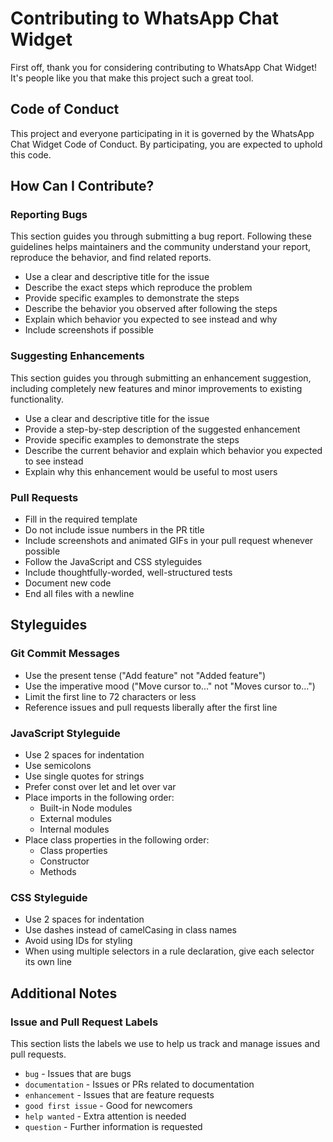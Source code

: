 # Contributing to WhatsApp Chat Widget

First off, thank you for considering contributing to WhatsApp Chat Widget! It's people like you that make this project such a great tool.

## Code of Conduct

This project and everyone participating in it is governed by the WhatsApp Chat Widget Code of Conduct. By participating, you are expected to uphold this code.

## How Can I Contribute?

### Reporting Bugs

This section guides you through submitting a bug report. Following these guidelines helps maintainers and the community understand your report, reproduce the behavior, and find related reports.

- Use a clear and descriptive title for the issue
- Describe the exact steps which reproduce the problem
- Provide specific examples to demonstrate the steps
- Describe the behavior you observed after following the steps
- Explain which behavior you expected to see instead and why
- Include screenshots if possible

### Suggesting Enhancements

This section guides you through submitting an enhancement suggestion, including completely new features and minor improvements to existing functionality.

- Use a clear and descriptive title for the issue
- Provide a step-by-step description of the suggested enhancement
- Provide specific examples to demonstrate the steps
- Describe the current behavior and explain which behavior you expected to see instead
- Explain why this enhancement would be useful to most users

### Pull Requests

- Fill in the required template
- Do not include issue numbers in the PR title
- Include screenshots and animated GIFs in your pull request whenever possible
- Follow the JavaScript and CSS styleguides
- Include thoughtfully-worded, well-structured tests
- Document new code
- End all files with a newline

## Styleguides

### Git Commit Messages

- Use the present tense ("Add feature" not "Added feature")
- Use the imperative mood ("Move cursor to..." not "Moves cursor to...")
- Limit the first line to 72 characters or less
- Reference issues and pull requests liberally after the first line

### JavaScript Styleguide

- Use 2 spaces for indentation
- Use semicolons
- Use single quotes for strings
- Prefer const over let and let over var
- Place imports in the following order:
  - Built-in Node modules
  - External modules
  - Internal modules
- Place class properties in the following order:
  - Class properties
  - Constructor
  - Methods

### CSS Styleguide

- Use 2 spaces for indentation
- Use dashes instead of camelCasing in class names
- Avoid using IDs for styling
- When using multiple selectors in a rule declaration, give each selector its own line

## Additional Notes

### Issue and Pull Request Labels

This section lists the labels we use to help us track and manage issues and pull requests.

- `bug` - Issues that are bugs
- `documentation` - Issues or PRs related to documentation
- `enhancement` - Issues that are feature requests
- `good first issue` - Good for newcomers
- `help wanted` - Extra attention is needed
- `question` - Further information is requested
